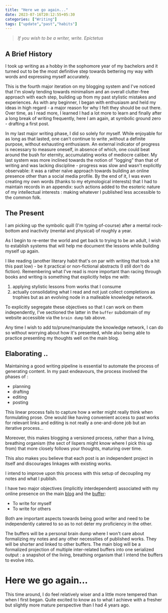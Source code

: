 ```yaml
---
title: "Here we go again..."
date: 2023-07-16T20:12:55+05:30
categories: ["Writing"]
tags: ["update","past","habits"]
---
```


> *If you wish to be a writer, write.*
> *Epictetus*

## A Brief History

I took up writing as a hobby in the sophomore year of my bachelors and
it turned out to be the most definitive step towards bettering my way
with words and expressing myself accurately.  

This is the fourth major iteration on my blogging system and I've
noticed that I'm slowly tending towards minimalism and an overall
clutter-free approach with each step, building up from my past
stylistic mistakes and experiences. As with any beginner, I began with
enthusiasm and held my ideas in high regard - a major reason for why I
felt they should be out there. Over time, as I read more, I
learned I had a lot more to learn and finally after a long break of
writing frequently, here I am again, at symbolic ground zero -
drafting a first post.  

In my last major writing phase, I did so solely for myself. While
enjoyable for as long as that lasted, one can't continue to write
,without a definite purpose, without exhausting
enthusiasm. An external indicator of progress is necessary to measure
oneself, in absence of which, one could beat around the bush for
eternity, accumulating works of mediocre caliber. My last system was
more inclined towards the notion of "logging" than
that of writing and was lacking discipline - progress was slow and
wasn't explicitly observable: it was a rather naïve approach towards
building an online presence other than a social media profile. By the
end of it, I was even creating my own words (thanks to my etymological
interests) that I had to maintain records in an appendix: such
actions added to the esoteric nature of my intellectual interests :
making whatever I published less accessible to the common folk.   

## The Present

I am picking up the symbolic quill (I'm typing of-course) after a
mental rock-bottom and inactivity (mental and physical) of roughly a
year.  

As I begin to re-enter the world and get back to trying to be an
adult, I wish to establish systems that will help me
document the lessons while building myself up again.  

I like reading (another literary habit that's on par with writing that
took a hit this past low) -
be it practical or non-fictional abstracts (I still don't do
fiction). Remembering what I've read is more important than racing
through books and writing is something that explicitly helps me with:
 1. applying stylistic lessons from works that I consume
 2. actually consolidating what I read and not just collect 
    completions as trophies but as an evolving node in a malleable
    knowledge network.
	
To explicitly segregate these objectives so that I can work on them
independently, I've sectioned the latter in the `buffer` subdomain
of my website accessible via the `brain dump` tab above.  

Any time I wish to add to/prune/manipulate the knowledge network, I
can do so without worrying about how it's presented, while also being
able to practice presenting my thoughts well on the main blog.  

## Elaborating ..

Maintaining a good writing pipeline is essential to automate the process of generating content. In my past endeavours, the process involved the phases of :
 - planning
 - drafting
 - editing
 - posting

This linear process fails to capture how a writer might really think when formulating prose. One would like having convenient access to past works for relevant links and editing is not really a one-and-done job but an iterative process...

Moreover, this makes blogging a versioned process, rather than a
living, breathing organism (the sect of lispers might know where I
pick this up from) that more closely follows your thoughts, maturing
over time.  

This also makes you believe that each post is an independent project
in itself and discourages linkages with existing works.  

I intend to improve upon this process with this setup of decoupling my notes and what I publish.

I have two major objectives (implicitly interdependent) associated with my online presence on the main [blog](https://thebitmage.com) and the [buffer](https://buffer.thebitmage.com):
 - To write for myself
 - To write for others

Both are important aspects towards being good writer and need to be
independently catered to so as to not deter my proficiency in the
other.  
   
The buffers will be a personal brain dump where I won't care about
formalizing my notes and any other necessities of published
works. They will be shorter and linked to other buffers. The main blog
will be a formalized projection of multiple inter-related buffers into
one serialized output : a snapshot of the living, breathing organism
that I intend the buffers to evolve into. 

# Here we go again...

This time around, I do feel relatively wiser and a
little more tempered than when I first began. Quite excited to know as to what
I achieve with a fresher but slightly more mature perspective than I
had 4 years ago.
